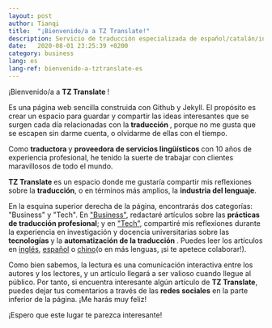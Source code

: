 ```yaml
---
layout: post
author: Tianqi
title:  "¡Bienvenido/a a TZ Translate!"
description: Servicio de traducción especializada de español/catalán/inglés al chino. TZ Translate es un espacio sobre la traducción y la industria del lenguaje. Puedes encontrar información sobre prácticas profesionales de traducción, investigación científica y experiencias docentes en universidades sobre tecnologías de traducción y automatización de la traducción.
date:   2020-08-01 23:25:39 +0200
category: business
lang: es
lang-ref: bienvenido-a-tztranslate-es
---
```

¡Bienvenido/a a <b> TZ Translate </b>!

Es una página web sencilla construida con Github y Jekyll. El propósito es crear un espacio para guardar y compartir las ideas interesantes que se surgen cada día relacionadas con la <b> traducción </b>, porque no me gusta que se escapen sin darme cuenta, o olvidarme de ellas con el tiempo. <br>

Como <b> traductora </b> y <b> proveedora de servicios lingüísticos </b> con 10 años de experiencia profesional, he tenido la suerte de trabajar con clientes maravillosos de todo el mundo.

<b> TZ Translate </b> es un espacio donde me gustaría compartir mis reflexiones sobre la <b>traducción</b>, o en términos más amplios, la <b>industria del lenguaje</b>.

En la esquina superior derecha de la página, encontrarás dos categorías: "Business" y "Tech". En ["Business"](https://tztranslate.com/blog-business/), redactaré artículos sobre las <b> prácticas de traducción profesional</b>; y en ["Tech"](https://tztranslate.com/blog-tech/), compartiré mis reflexiones durante la experiencia en investigación y docencia universitarias sobre las <b> tecnologías </b> y la <b> automatización de la traducción </b>. Puedes leer los artículos en [inglés](https://tztranslate.com/en/business/2020/08/01/welcome-to-tztranslate.html), [español](https://tztranslate.com/es/business/2020/08/01/bienvenido-a-tztranslate.html) o [chino](https://tztranslate.com/zh-cn/business/2020/08/01/welcome-to-tztranslate-zh.html)(o en más lenguas, ¡si te apetece colaborar!).

Como bien sabemos, la lectura es una comunicación interactiva entre los autores y los lectores, y un artículo llegará a ser valioso cuando llegue al público. Por tanto, si encuentra interesante algún artículo de <b>TZ Translate</b>, puedes dejar tus comentarios a través de las <b>redes sociales</b> en la parte inferior de la página. ¡Me harás muy feliz!

¡Espero que este lugar te parezca interesante!